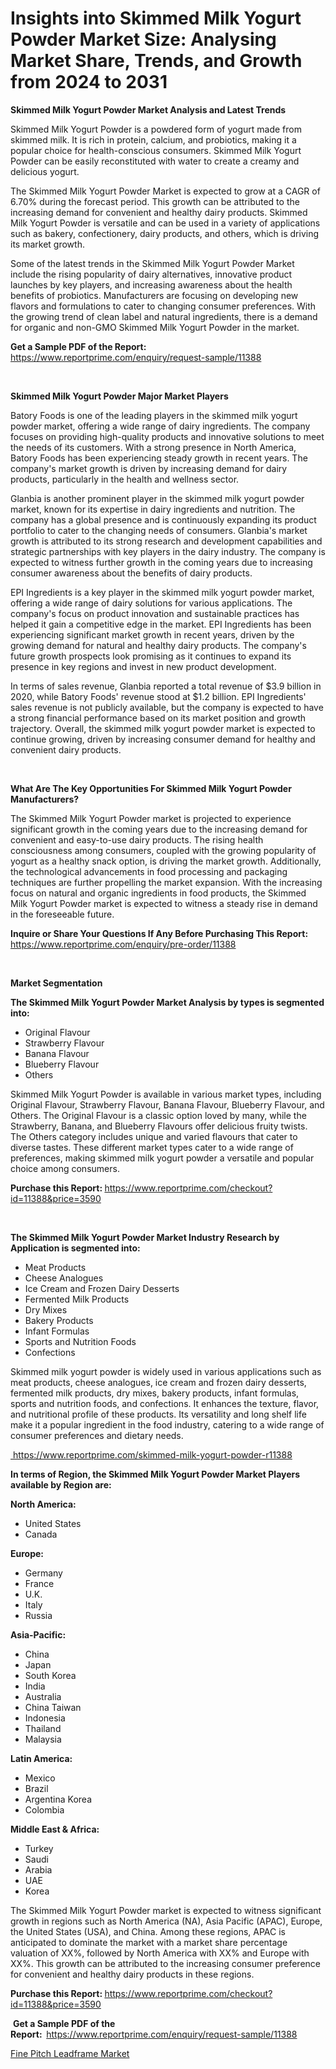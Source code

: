 <p><h1>Insights into Skimmed Milk Yogurt Powder Market Size: Analysing Market Share, Trends, and Growth from 2024 to 2031</h1></p><p><strong>Skimmed Milk Yogurt Powder Market Analysis and Latest Trends</strong></p>
<p><p>Skimmed Milk Yogurt Powder is a powdered form of yogurt made from skimmed milk. It is rich in protein, calcium, and probiotics, making it a popular choice for health-conscious consumers. Skimmed Milk Yogurt Powder can be easily reconstituted with water to create a creamy and delicious yogurt.</p><p>The Skimmed Milk Yogurt Powder Market is expected to grow at a CAGR of 6.70% during the forecast period. This growth can be attributed to the increasing demand for convenient and healthy dairy products. Skimmed Milk Yogurt Powder is versatile and can be used in a variety of applications such as bakery, confectionery, dairy products, and others, which is driving its market growth.</p><p>Some of the latest trends in the Skimmed Milk Yogurt Powder Market include the rising popularity of dairy alternatives, innovative product launches by key players, and increasing awareness about the health benefits of probiotics. Manufacturers are focusing on developing new flavors and formulations to cater to changing consumer preferences. With the growing trend of clean label and natural ingredients, there is a demand for organic and non-GMO Skimmed Milk Yogurt Powder in the market.</p></p>
<p><strong>Get a Sample PDF of the Report:&nbsp;</strong> <a href="https://www.reportprime.com/enquiry/request-sample/11388">https://www.reportprime.com/enquiry/request-sample/11388</a></p>
<p>&nbsp;</p>
<p><strong>Skimmed Milk Yogurt Powder Major Market Players</strong></p>
<p><p>Batory Foods is one of the leading players in the skimmed milk yogurt powder market, offering a wide range of dairy ingredients. The company focuses on providing high-quality products and innovative solutions to meet the needs of its customers. With a strong presence in North America, Batory Foods has been experiencing steady growth in recent years. The company's market growth is driven by increasing demand for dairy products, particularly in the health and wellness sector.</p><p>Glanbia is another prominent player in the skimmed milk yogurt powder market, known for its expertise in dairy ingredients and nutrition. The company has a global presence and is continuously expanding its product portfolio to cater to the changing needs of consumers. Glanbia's market growth is attributed to its strong research and development capabilities and strategic partnerships with key players in the dairy industry. The company is expected to witness further growth in the coming years due to increasing consumer awareness about the benefits of dairy products.</p><p>EPI Ingredients is a key player in the skimmed milk yogurt powder market, offering a wide range of dairy solutions for various applications. The company's focus on product innovation and sustainable practices has helped it gain a competitive edge in the market. EPI Ingredients has been experiencing significant market growth in recent years, driven by the growing demand for natural and healthy dairy products. The company's future growth prospects look promising as it continues to expand its presence in key regions and invest in new product development.</p><p>In terms of sales revenue, Glanbia reported a total revenue of $3.9 billion in 2020, while Batory Foods' revenue stood at $1.2 billion. EPI Ingredients' sales revenue is not publicly available, but the company is expected to have a strong financial performance based on its market position and growth trajectory. Overall, the skimmed milk yogurt powder market is expected to continue growing, driven by increasing consumer demand for healthy and convenient dairy products.</p></p>
<p>&nbsp;</p>
<p><strong>What Are The Key Opportunities For Skimmed Milk Yogurt Powder Manufacturers?</strong></p>
<p><p>The Skimmed Milk Yogurt Powder market is projected to experience significant growth in the coming years due to the increasing demand for convenient and easy-to-use dairy products. The rising health consciousness among consumers, coupled with the growing popularity of yogurt as a healthy snack option, is driving the market growth. Additionally, the technological advancements in food processing and packaging techniques are further propelling the market expansion. With the increasing focus on natural and organic ingredients in food products, the Skimmed Milk Yogurt Powder market is expected to witness a steady rise in demand in the foreseeable future.</p></p>
<p><strong>Inquire or Share Your Questions If Any Before Purchasing This Report:</strong> <a href="https://www.reportprime.com/enquiry/pre-order/11388">https://www.reportprime.com/enquiry/pre-order/11388</a></p>
<p>&nbsp;</p>
<p><strong>Market Segmentation</strong></p>
<p><strong>The Skimmed Milk Yogurt Powder Market Analysis by types is segmented into:</strong></p>
<p><ul><li>Original Flavour</li><li>Strawberry Flavour</li><li>Banana Flavour</li><li>Blueberry Flavour</li><li>Others</li></ul></p>
<p><p>Skimmed Milk Yogurt Powder is available in various market types, including Original Flavour, Strawberry Flavour, Banana Flavour, Blueberry Flavour, and Others. The Original Flavour is a classic option loved by many, while the Strawberry, Banana, and Blueberry Flavours offer delicious fruity twists. The Others category includes unique and varied flavours that cater to diverse tastes. These different market types cater to a wide range of preferences, making skimmed milk yogurt powder a versatile and popular choice among consumers.</p></p>
<p><strong>Purchase this Report:&nbsp;</strong><a href="https://www.reportprime.com/checkout?id=11388&price=3590">https://www.reportprime.com/checkout?id=11388&price=3590</a></p>
<p>&nbsp;</p>
<p><strong>The Skimmed Milk Yogurt Powder Market Industry Research by Application is segmented into:</strong></p>
<p><ul><li>Meat Products</li><li>Cheese Analogues</li><li>Ice Cream and Frozen Dairy Desserts</li><li>Fermented Milk Products</li><li>Dry Mixes</li><li>Bakery Products</li><li>Infant Formulas</li><li>Sports and Nutrition Foods</li><li>Confections</li></ul></p>
<p><p>Skimmed milk yogurt powder is widely used in various applications such as meat products, cheese analogues, ice cream and frozen dairy desserts, fermented milk products, dry mixes, bakery products, infant formulas, sports and nutrition foods, and confections. It enhances the texture, flavor, and nutritional profile of these products. Its versatility and long shelf life make it a popular ingredient in the food industry, catering to a wide range of consumer preferences and dietary needs.</p></p>
<p><a href="https://www.reportprime.com/skimmed-milk-yogurt-powder-r11388">&nbsp;https://www.reportprime.com/skimmed-milk-yogurt-powder-r11388</a></p>
<p><strong>In terms of Region, the Skimmed Milk Yogurt Powder Market Players available by Region are:</strong></p>
<p>
    <p> <strong> North America: </strong>
        <ul>
            <li>United States</li>
            <li>Canada</li>
        </ul>
        </p> 
    <p> <strong> Europe: </strong>
        <ul>
            <li>Germany</li>
            <li>France</li>
            <li>U.K.</li>
            <li>Italy</li>
            <li>Russia</li>
        </ul>
        </p> 
    <p> <strong> Asia-Pacific: </strong>
        <ul>
            <li>China</li>
            <li>Japan</li>
            <li>South Korea</li>
            <li>India</li>
            <li>Australia</li>
            <li>China Taiwan</li>
            <li>Indonesia</li>
            <li>Thailand</li>
            <li>Malaysia</li>
        </ul>
        </p> 
    <p> <strong> Latin America: </strong>
        <ul>
            <li>Mexico</li>
            <li>Brazil</li>
            <li>Argentina Korea</li>
            <li>Colombia</li>
        </ul>
        </p> 
    <p> <strong> Middle East & Africa: </strong>
        <ul>
            <li>Turkey</li>
            <li>Saudi</li>
            <li>Arabia</li>
            <li>UAE</li>
            <li>Korea</li>
        </ul>
    </p>
    </p>
<p><p>The Skimmed Milk Yogurt Powder market is expected to witness significant growth in regions such as North America (NA), Asia Pacific (APAC), Europe, the United States (USA), and China. Among these regions, APAC is anticipated to dominate the market with a market share percentage valuation of XX%, followed by North America with XX% and Europe with XX%. This growth can be attributed to the increasing consumer preference for convenient and healthy dairy products in these regions.</p></p>
<p><strong>Purchase this Report: </strong><a href="https://www.reportprime.com/checkout?id=11388&price=3590">https://www.reportprime.com/checkout?id=11388&price=3590</a></p>
<p>&nbsp;<strong>Get a Sample PDF of the Report:&nbsp;&nbsp;</strong><a href="https://www.reportprime.com/enquiry/request-sample/11388">https://www.reportprime.com/enquiry/request-sample/11388</a></p>
<p><strong></strong></p>
<p><p><a href="https://github.com/RickHolmes3/Market-Research-Report-List-6/blob/main/fine-pitch-leadframe-market.md">Fine Pitch Leadframe Market</a></p></p>